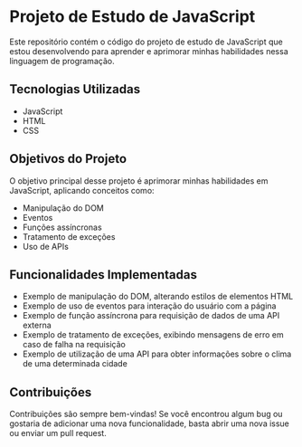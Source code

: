 # Projeto de Estudo de JavaScript

Este repositório contém o código do projeto de estudo de JavaScript que estou desenvolvendo para aprender e aprimorar minhas habilidades nessa linguagem de programação. 

## Tecnologias Utilizadas

- JavaScript
- HTML
- CSS

## Objetivos do Projeto

O objetivo principal desse projeto é aprimorar minhas habilidades em JavaScript, aplicando conceitos como:

- Manipulação do DOM
- Eventos
- Funções assíncronas
- Tratamento de exceções
- Uso de APIs

## Funcionalidades Implementadas

- Exemplo de manipulação do DOM, alterando estilos de elementos HTML
- Exemplo de uso de eventos para interação do usuário com a página
- Exemplo de função assíncrona para requisição de dados de uma API externa
- Exemplo de tratamento de exceções, exibindo mensagens de erro em caso de falha na requisição
- Exemplo de utilização de uma API para obter informações sobre o clima de uma determinada cidade

## Contribuições
Contribuições são sempre bem-vindas! Se você encontrou algum bug ou gostaria de adicionar uma nova funcionalidade, basta abrir uma nova issue ou enviar um pull request.
